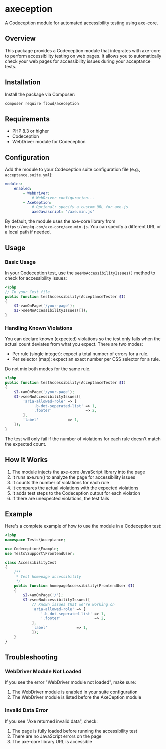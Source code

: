 # axeception

A Codeception module for automated accessibility testing using axe-core.

## Overview

This package provides a Codeception module that integrates with axe-core to perform accessibility testing on web pages. It allows you to automatically check your web pages for accessibility issues during your acceptance tests.

## Installation

Install the package via Composer:

```bash
composer require flowd/axeception
```

## Requirements

- PHP 8.3 or higher
- Codeception
- WebDriver module for Codeception

## Configuration

Add the module to your Codeception suite configuration file (e.g., `acceptance.suite.yml`):

```yaml
modules:
    enabled:
        - WebDriver:
            # WebDriver configuration...
        - AxeCeption:
            # Optional: specify a custom URL for axe.js
            axeJavascript: '/axe.min.js'
```

By default, the module uses the axe-core library from `https://unpkg.com/axe-core/axe.min.js`. You can specify a different URL or a local path if needed.

## Usage

### Basic Usage

In your Codeception test, use the `seeNoAccessibilityIssues()` method to check for accessibility issues:

```php
<?php
// In your Cest file
public function testAccessibility(AcceptanceTester $I)
{
    $I->amOnPage('/your-page');
    $I->seeNoAccessibilityIssues([]);
}
```

### Handling Known Violations

You can declare known (expected) violations so the test only fails when the actual count deviates from what you expect. There are two modes:

- Per rule (single integer): expect a total number of errors for a rule.
- Per selector (map): expect an exact number per CSS selector for a rule.

Do not mix both modes for the same rule.

```php
<?php
public function testAccessibility(AcceptanceTester $I)
{
    $I->amOnPage('/your-page');
    $I->seeNoAccessibilityIssues([
        'aria-allowed-role' => [
            '.b-dot-seperated-list' => 1,
            '.footer'               => 2,
        ],
        'label'             => 1,
    ]);
}
```

The test will only fail if the number of violations for each rule doesn't match the expected count.

## How It Works

1. The module injects the axe-core JavaScript library into the page
2. It runs axe.run() to analyze the page for accessibility issues
3. It counts the number of violations for each rule
4. It compares the actual violations with the expected violations
5. It adds test steps to the Codeception output for each violation
6. If there are unexpected violations, the test fails

## Example

Here's a complete example of how to use the module in a Codeception test:

```php
<?php
namespace Tests\Acceptance;

use Codeception\Example;
use Tests\Support\FrontendUser;

class AccessibilityCest
{
    /**
     * Test homepage accessibility
     */
    public function homepageAccessibility(FrontendUser $I)
    {
        $I->amOnPage('/');
        $I->seeNoAccessibilityIssues([
            // Known issues that we're working on
            'aria-allowed-role' => [
                '.b-dot-seperated-list' => 1,
                '.footer'               => 2,
            ],
            'label'             => 1,
            ]);
    }
}
```

## Troubleshooting

### WebDriver Module Not Loaded

If you see the error "WebDriver module not loaded", make sure:

1. The WebDriver module is enabled in your suite configuration
2. The WebDriver module is listed before the AxeCeption module

### Invalid Data Error

If you see "Axe returned invalid data", check:

1. The page is fully loaded before running the accessibility test
2. There are no JavaScript errors on the page
3. The axe-core library URL is accessible
